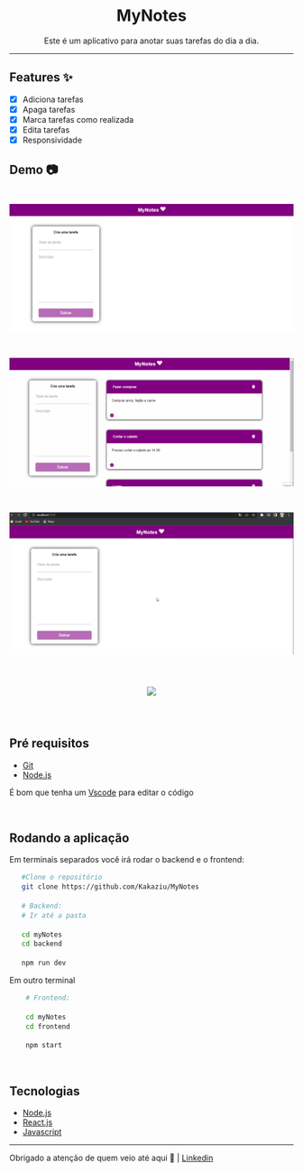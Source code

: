 
<div align="center">
    <h1>MyNotes</h1>
</div>

<p align="center">Este é um aplicativo para anotar suas tarefas do dia a dia.</p>

--- 

## Features ✨

- [x] Adiciona tarefas
- [x] Apaga tarefas
- [x] Marca tarefas como realizada
- [x] Edita tarefas 
- [x] Responsividade

## Demo 📷

<h1 align="center">
    <img src="./gifs/Animação.gif">
</h1>

<h1 align="center">
    <img src="./gifs/Animação2.gif">
</h1>

<h1 align="center">
    <img src="./gifs/Animação3.gif">
</h1>

<h1 align="center">
    <img src="./gifs/Animação4.gif">
</h1>

<br>

## Pré requisitos

- [Git](https://git-scm.com)
- [Node.js](https://nodejs.org/en/)

É bom que tenha um [Vscode](https://code.visualstudio.com/) para editar o código

<br>

## Rodando a aplicação

Em terminais separados você irá rodar o backend e o frontend:


```bash
   #Clone o repositório
   git clone https://github.com/Kakaziu/MyNotes

   # Backend:
   # Ir até a pasta

   cd myNotes
   cd backend

   npm run dev


```

Em outro terminal

```bash
    # Frontend:

    cd myNotes
    cd frontend

    npm start
```

<br>

## Tecnologias

- [Node.js](https://nodejs.org/en/)
- [React.js](https://pt-bt.reactjs.org/)
- [Javascript](https://www.javascript.com/)

---

Obrigado a atenção de quem veio até aqui 🧡 | [Linkedin](https://www.linkedin.com/in/kau%C3%A3-borba-390946235/) 
